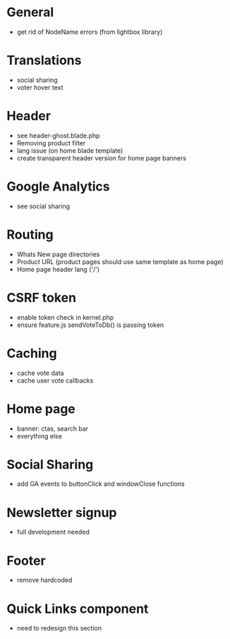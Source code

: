 
# General
- get rid of NodeName errors (from lightbox library)

# Translations 
- social sharing
- voter hover text

# Header
- see header-ghost.blade.php
- Removing product filter
- lang issue (on home blade template)
- create transparent header version for home page banners

# Google Analytics
- see social sharing

# Routing
- Whats New page directories
- Product URL (product pages should use same template as home page)
- Home page header lang ('/')

# CSRF token
- enable token check in kernel.php
- ensure feature.js sendVoteToDb() is passing token

# Caching
- cache vote data
- cache user vote callbacks

# Home page
- banner: ctas, search bar
- everything else

# Social Sharing
- add GA events to buttonClick and windowClose functions

# Newsletter signup
- full development needed

# Footer 
- remove hardcoded

# Quick Links component 
- need to redesign this section

